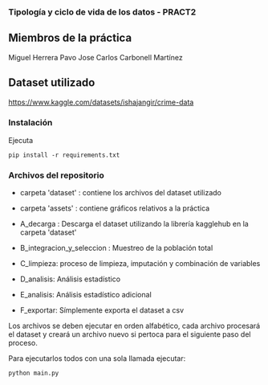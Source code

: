 ### Tipología y ciclo de vida de los datos - PRACT2

## Miembros de la práctica
Miguel Herrera Pavo
Jose Carlos Carbonell Martínez

## Dataset utilizado
https://www.kaggle.com/datasets/ishajangir/crime-data


### Instalación

Ejecuta
```
pip install -r requirements.txt
```

### Archivos del repositorio

- carpeta 'dataset' : contiene los archivos del dataset utilizado
- carpeta 'assets' : contiene gráficos relativos a la práctica

- A_decarga : Descarga el dataset utilizando la librería kagglehub en la carpeta 'dataset'
- B_integracion_y_seleccion : Muestreo de la población total
- C_limpieza: proceso de limpieza, imputación y combinación de variables
- D_analisis: Análisis estadístico
- E_analisis: Análisis estadístico adicional
- F_exportar: Símplemente exporta el dataset a csv

Los archivos se deben ejecutar en orden alfabético, cada archivo procesará el dataset y creará un archivo nuevo si pertoca para el siguiente paso del proceso.

Para ejecutarlos todos con una sola llamada ejecutar:
```
python main.py
```